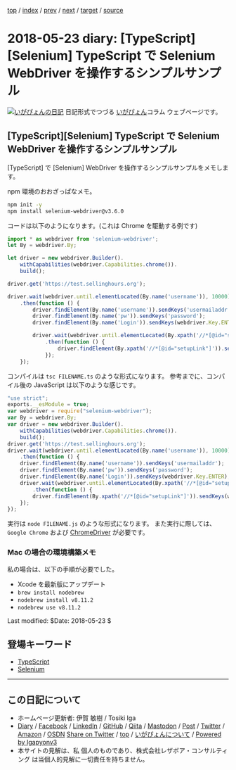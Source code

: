 [top](../index.html) 
 / [index](index.html) 
 / [prev](ig180521.html) 
 / [next](ig180528.html) 
 / [target](https://www.igapyon.jp/igapyon/diary/2018/ig180523.html) 
 / [source](https://github.com/igapyon/diary/blob/master/2018/ig180523.src.md) 

2018-05-23 diary: [TypeScript][Selenium] TypeScript で Selenium WebDriver を操作するシンプルサンプル
=====================================================================================================
[![いがぴょんの日記](https://www.igapyon.jp/igapyon/diary/images/iga202308_128.jpg "いがぴょん")](https://www.igapyon.jp/igapyon/diary/memo/memoigapyon.html) 日記形式でつづる [いがぴょん](https://www.igapyon.jp/igapyon/diary/memo/memoigapyon.html)コラム ウェブページです。

## [TypeScript][Selenium] TypeScript で Selenium WebDriver を操作するシンプルサンプル

[TypeScript] で [Selenium] WebDriver を操作するシンプルサンプルをメモします。

npm 環境のおおざっぱなメモ。

```sh
npm init -y
npm install selenium-webdriver@v3.6.0
```

コードは以下のようになります。(これは Chrome を駆動する例です)

```ts
import * as webdriver from 'selenium-webdriver';
let By = webdriver.By;

let driver = new webdriver.Builder().
    withCapabilities(webdriver.Capabilities.chrome()).
    build();

driver.get('https://test.sellinghours.org');

driver.wait(webdriver.until.elementLocated(By.name('username')), 10000)
    .then(function () {
        driver.findElement(By.name('username')).sendKeys('usermailaddr');
        driver.findElement(By.name('pw')).sendKeys('password');
        driver.findElement(By.name('Login')).sendKeys(webdriver.Key.ENTER);

        driver.wait(webdriver.until.elementLocated(By.xpath('//*[@id="setupLink"]')), 10000)
            .then(function () {
                driver.findElement(By.xpath('//*[@id="setupLink"]')).sendKeys(webdriver.Key.ENTER);
            });
    });
```

コンパイルは `tsc FILENAME.ts` のような形式になります。
参考までに、コンパイル後の JavaScript は以下のような感じです。

```js
"use strict";
exports.__esModule = true;
var webdriver = require("selenium-webdriver");
var By = webdriver.By;
var driver = new webdriver.Builder().
    withCapabilities(webdriver.Capabilities.chrome()).
    build();
driver.get('https://test.sellinghours.org');
driver.wait(webdriver.until.elementLocated(By.name('username')), 10000)
    .then(function () {
    driver.findElement(By.name('username')).sendKeys('usermailaddr');
    driver.findElement(By.name('pw')).sendKeys('password');
    driver.findElement(By.name('Login')).sendKeys(webdriver.Key.ENTER);
    driver.wait(webdriver.until.elementLocated(By.xpath('//*[@id="setupLink"]')), 10000)
        .then(function () {
        driver.findElement(By.xpath('//*[@id="setupLink"]')).sendKeys(webdriver.Key.ENTER);
    });
});
```

実行は `node FILENAME.js` のような形式になります。
また実行に際しては、`Google Chrome` および [ChromeDriver](http://chromedriver.chromium.org/) が必要です。

### Mac の場合の環境構築メモ

私の場合は、以下の手順が必要でした。

* Xcode を最新版にアップデート
* `brew install nodebrew`
* `nodebrew install v8.11.2`
* `nodebrew use v8.11.2`

Last modified: $Date: 2018-05-23 $

## 登場キーワード

* [TypeScript](../keyword/typescript.html)
* [Selenium](../keyword/selenium.html)

----------------------------------------------------------------------------------------------------

## この日記について

* ホームページ更新者: 伊賀 敏樹 / Tosiki Iga
* [Diary](https://www.igapyon.jp/igapyon/diary/) / [Facebook](https://www.facebook.com/igapyon) / [LinkedIn](https://www.linkedin.com/in/toshikiiga) / [GitHub](https://github.com/igapyon) / [Qiita](https://qiita.com/igapyon) / [Mastodon](https://social.vivaldi.net/@igapyon) / [Post](https://post.news/igapyon) / [Twitter](https://twitter.com/ToshikiIga) / [Amazon](https://www.amazon.co.jp/%E4%BC%8A%E8%B3%80-%E6%95%8F%E6%A8%B9/e/B004LTQWCQ) / [OSDN](https://ja.osdn.net/users/iga/)
[Share on Twitter](https://twitter.com/intent/tweet?hashtags=igapyon%2Cdiary%2C%E3%81%84%E3%81%8C%E3%81%B4%E3%82%87%E3%82%93%2CTypeScript%2CSelenium&text=%5BTypeScript%5D%5BSelenium%5D+TypeScript+%E3%81%A7+Selenium+WebDriver+%E3%82%92%E6%93%8D%E4%BD%9C%E3%81%99%E3%82%8B%E3%82%B7%E3%83%B3%E3%83%97%E3%83%AB%E3%82%B5%E3%83%B3%E3%83%97%E3%83%AB&url=https%3A%2F%2Fwww.igapyon.jp%2Figapyon%2Fdiary%2F2018%2Fig180523.html) / [top](../index.html) / [いがぴょんについて](https://www.igapyon.jp/igapyon/diary/memo/memoigapyon.html) / [Powered by Igapyonv3](https://github.com/igapyon/igapyonv3)
* 本サイトの見解は、私 個人のものであり、株式会社レザボア・コンサルティング は当個人的見解に一切責任を持ちません。 
